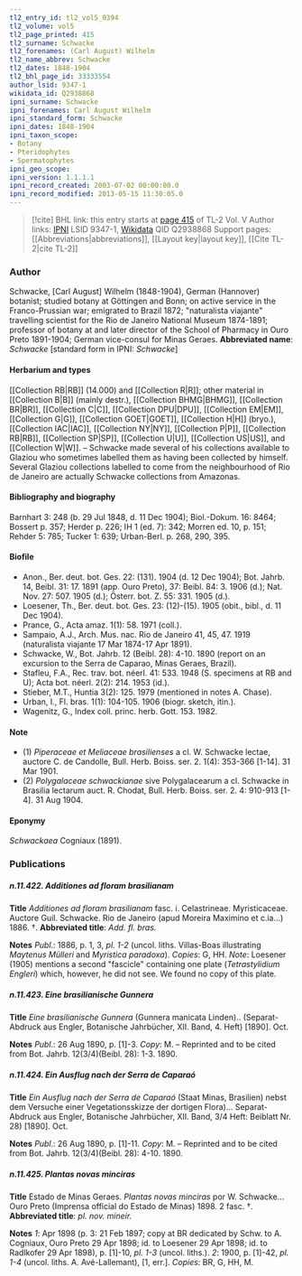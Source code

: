```yaml
---
tl2_entry_id: tl2_vol5_0394
tl2_volume: vol5
tl2_page_printed: 415
tl2_surname: Schwacke
tl2_forenames: (Carl August) Wilhelm
tl2_name_abbrev: Schwacke
tl2_dates: 1848-1904
tl2_bhl_page_id: 33333554
author_lsid: 9347-1
wikidata_id: Q2938868
ipni_surname: Schwacke
ipni_forenames: Carl August Wilhelm
ipni_standard_form: Schwacke
ipni_dates: 1848-1904
ipni_taxon_scope: 
- Botany
- Pteridophytes
- Spermatophytes
ipni_geo_scope: 
ipni_version: 1.1.1.1
ipni_record_created: 2003-07-02 00:00:00.0
ipni_record_modified: 2013-05-15 11:30:05.0
---
```


> [!cite] BHL link: this entry starts at [page 415](https://www.biodiversitylibrary.org/page/33333554) of TL-2 Vol. V
> Author links: [IPNI](https://www.ipni.org/a/9347-1) LSID 9347-1, [Wikidata](https://www.wikidata.org/wiki/Q2938868) QID Q2938868
> Support pages: [[Abbreviations|abbreviations]], [[Layout key|layout key]], [[Cite TL-2|cite TL-2]]

### Author

Schwacke, \[Carl August\] Wilhelm (1848-1904), German (Hannover) botanist; studied botany at Göttingen and Bonn; on active service in the Franco-Prussian war; emigrated to Brazil 1872; "naturalista viajante" travelling scientist for the Rio de Janeiro National Museum 1874-1891; professor of botany at and later director of the School of Pharmacy in Ouro Preto 1891-1904; German vice-consul for Minas Geraes. 
**Abbreviated name**: *Schwacke* \[standard form in IPNI: *Schwacke*\]

#### Herbarium and types

[[Collection RB|RB]] (14.000) and [[Collection R|R]]; other material in [[Collection B|B]] (mainly destr.), [[Collection BHMG|BHMG]], [[Collection BR|BR]], [[Collection C|C]], [[Collection DPU|DPU]], [[Collection EM|EM]], [[Collection G|G]], [[Collection GOET|GOET]], [[Collection H|H]] (bryo.), [[Collection IAC|IAC]], [[Collection NY|NY]], [[Collection P|P]], [[Collection RB|RB]], [[Collection SP|SP]], [[Collection U|U]], [[Collection US|US]], and [[Collection W|W]]. –
Schwacke made several of his collections available to Glaziou who sometimes labelled them as having been collected by himself. Several Glaziou collections labelled to come from the neighbourhood of Rio de Janeiro are actually Schwacke collections from Amazonas.

#### Bibliography and biography

Barnhart 3: 248 (b. 29 Jul 1848, d. 11 Dec 1904); Biol.-Dokum. 16: 8464; Bossert p. 357; Herder p. 226; IH 1 (ed. 7): 342; Morren ed. 10, p. 151; Rehder 5: 785; Tucker 1: 639; Urban-Berl. p. 268, 290, 395.

#### Biofile

- Anon., Ber. deut. bot. Ges. 22: (131). 1904 (d. 12 Dec 1904); Bot. Jahrb. 14, Beibl. 31: 17. 1891 (app. Ouro Preto), 37: Beibl. 84: 3. 1906 (d.); Nat. Nov. 27: 507. 1905 (d.); Österr. bot. Z. 55: 331. 1905 (d.).
- Loesener, Th., Ber. deut. bot. Ges. 23: (12)-(15). 1905 (obit., bibl., d. 11 Dec 1904).
- Prance, G., Acta amaz. 1(1): 58. 1971 (coll.).
- Sampaio, A.J., Arch. Mus. nac. Rio de Janeiro 41, 45, 47. 1919 (naturalista viajante 17 Mar 1874-17 Apr 1891).
- Schwacke, W., Bot. Jahrb. 12 (Beibl. 28): 4-10. 1890 (report on an excursion to the Serra de Caparao, Minas Geraes, Brazil).
- Stafleu, F.A., Rec. trav. bot. néerl. 41: 533. 1948 (S. specimens at RB and U); Acta bot. néerl. 2(2): 214. 1953 (id.).
- Stieber, M.T., Huntia 3(2): 125. 1979 (mentioned in notes A. Chase).
- Urban, I., Fl. bras. 1(1): 104-105. 1906 (biogr. sketch, itin.).
- Wagenitz, G., Index coll. princ. herb. Gott. 153. 1982.

#### Note

- (1) *Piperaceae et Meliaceae brasilienses* a cl. W. Schwacke lectae, auctore C. de Candolle, Bull. Herb. Boiss. ser. 2. 1(4): 353-366 \[1-14\]. 31 Mar 1901.
- (2) *Polygalaceae schwackianae* sive Polygalacearum a cl. Schwacke in Brasilia lectarum auct. R. Chodat, Bull. Herb. Boiss. ser. 2. 4: 910-913 \[1-4\]. 31 Aug 1904.

#### Eponymy

*Schwackaea* Cogniaux (1891).

### Publications

##### n.11.422. Additiones ad floram brasilianam

**Title**
*Additiones ad floram brasilianam* fasc. i. Celastrineae. Myristicaceae. Auctore Guil. Schwacke. Rio de Janeiro (apud Moreira Maximino et c.ia...) 1886. †.
**Abbreviated title**: *Add. fl. bras.*

**Notes**
*Publ*.: 1886, p. 1, 3, *pl. 1-2* (uncol. liths. Villas-Boas illustrating *Maytenus Mülleri* and *Myristica paradoxa*). *Copies*: G, HH.
*Note*: Loesener (1905) mentions a second "fascicle" containing one plate (*Tetrastylidium Engleri*) which, however, he did not see. We found no copy of this plate.

##### n.11.423. Eine brasilianische Gunnera

**Title**
*Eine brasilianische Gunnera* (Gunnera manicata Linden).. (Separat-Abdruck aus Engler, Botanische Jahrbücher, XII. Band, 4. Heft) \[1890\]. Oct.

**Notes**
*Publ*.: 26 Aug 1890, p. \[1\]-3. *Copy*: M. – Reprinted and to be cited from Bot. Jahrb. 12(3/4)(Beibl. 28): 1-3. 1890.

##### n.11.424. Ein Ausflug nach der Serra de Caparaó

**Title**
*Ein Ausflug nach der Serra de Caparaó* (Staat Minas, Brasilien) nebst dem Versuche einer Vegetationsskizze der dortigen Flora)... Separat-Abdruck aus Engler, Botanische Jahrbücher, XII. Band, 3/4 Heft: Beiblatt Nr. 28) \[1890\]. Oct.

**Notes**
*Publ*.: 26 Aug 1890, p. \[1\]-11. *Copy*: M. – Reprinted and to be cited from Bot. Jahrb. 12(3/4)(Beibl. 28): 4-10. 1890.

##### n.11.425. Plantas novas minciras

**Title**
Estado de Minas Geraes. *Plantas novas minciras* por W. Schwacke... Ouro Preto (Imprensa official do Estado de Minas) 1898. 2 fasc. †.
**Abbreviated title**: *pl. nov. mineir.*

**Notes**
*1*: Apr 1898 (p. 3: 21 Feb 1897; copy at BR dedicated by Schw. to A. Cogniaux, Ouro Preto 29 Apr 1898; id. to Loesener 29 Apr 1898; id. to Radlkofer 29 Apr 1898), p. \[1\]-10, *pl. 1-3* (uncol. liths.).
*2*: 1900, p. \[1\]-42, *pl. 1-4* (uncol. liths. A. Avé-Lallemant), \[1, err.\].
*Copies*: BR, G, HH, M.

